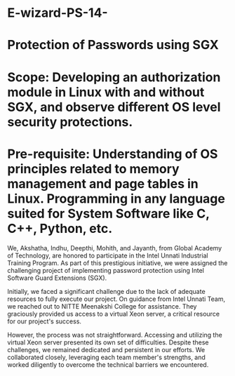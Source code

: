 # E-wizard-PS-14-
# Protection of Passwords using SGX 
# Scope: Developing an authorization module in Linux with and without SGX, and observe different OS level security protections. 
# Pre-requisite: Understanding of OS principles related to memory management and page tables in Linux. Programming in any language suited for System Software like C, C++, Python, etc.
      
We, Akshatha, Indhu, Deepthi, Mohith, and Jayanth, from Global Academy of Technology, are honored to participate in the Intel Unnati Industrial Training Program. As part of this prestigious initiative, we were assigned the challenging project of implementing password protection using Intel Software Guard Extensions (SGX).

Initially, we faced a significant challenge due to the lack of adequate resources to fully execute our project. On guidance from Intel Unnati Team, we reached out to NITTE Meenakshi College for assistance. They graciously provided us access to a virtual Xeon server, a critical resource for our project's success.

However, the process was not straightforward. Accessing and utilizing the virtual Xeon server presented its own set of difficulties. Despite these challenges, we remained dedicated and persistent in our efforts. We collaborated closely, leveraging each team member's strengths, and worked diligently to overcome the technical barriers we encountered.

